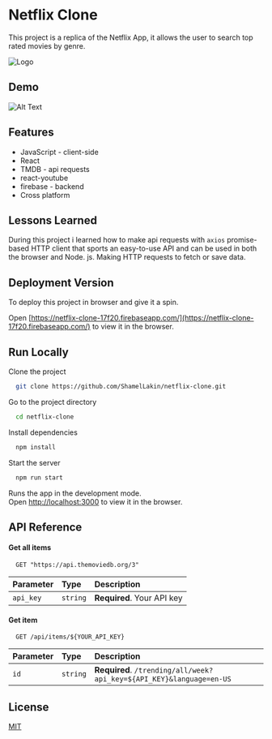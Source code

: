 # Netflix Clone

This project is a replica of the Netflix App, it allows the user to search top rated movies by genre.

![Logo](https://thewhitonline.com/wp-content/uploads/2021/03/Netflix.jpg)

## Demo

![Alt Text](https://media.giphy.com/media/27beCzep4HaiW064Rx/giphy.gif)

## Features

- JavaScript - client-side
- React
- TMDB - api requests
- react-youtube
- firebase - backend
- Cross platform

## Lessons Learned

During this project i learned how to make api requests with `axios`
promise-based HTTP client that sports an easy-to-use API and can be used in both the browser and Node. js. Making HTTP requests to fetch or save data.

## Deployment Version

To deploy this project in browser and give it a spin.

Open [https://netflix-clone-17f20.firebaseapp.com/](https://netflix-clone-17f20.firebaseapp.com/) to view it in the browser.

## Run Locally

Clone the project

```bash
  git clone https://github.com/ShamelLakin/netflix-clone.git
```

Go to the project directory

```bash
  cd netflix-clone
```

Install dependencies

```bash
  npm install
```

Start the server

```bash
  npm run start
```

Runs the app in the development mode.\
Open [http://localhost:3000](http://localhost:3000) to view it in the browser.

## API Reference

#### Get all items

```http
  GET "https://api.themoviedb.org/3"
```

| Parameter | Type     | Description                |
| :-------- | :------- | :------------------------- |
| `api_key` | `string` | **Required**. Your API key |

#### Get item

```http
  GET /api/items/${YOUR_API_KEY}
```

| Parameter | Type     | Description                       |
| :-------- | :------- | :-------------------------------- |
| `id`      | `string` | **Required**. `/trending/all/week?api_key=${API_KEY}&language=en-US` |

## License

[MIT](https://choosealicense.com/licenses/mit/)




  

